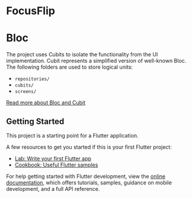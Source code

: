 # FocusFlip

# Bloc

The project uses Cubits to isolate the functionality from the UI implementation. Cubit represents a simplified version of well-known Bloc. The following folders are used to store logical units:

- `repositories/`
- `cubits/`
- `screens/`

[Read more about Bloc and Cubit](https://bloclibrary.dev/#/gettingstarted)


## Getting Started

This project is a starting point for a Flutter application.

A few resources to get you started if this is your first Flutter project:

- [Lab: Write your first Flutter app](https://docs.flutter.dev/get-started/codelab)
- [Cookbook: Useful Flutter samples](https://docs.flutter.dev/cookbook)

For help getting started with Flutter development, view the
[online documentation](https://docs.flutter.dev/), which offers tutorials,
samples, guidance on mobile development, and a full API reference.
